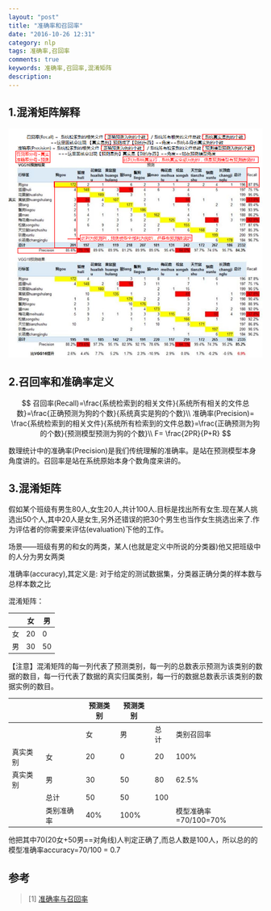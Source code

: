 ```yaml
---
layout: "post"
title: "准确率和召回率"
date: "2016-10-26 12:31"
category: nlp
tags: 准确率,召回率
comments: true
keywords: 准确率,召回率,混淆矩阵
description:
---
```


## 1.混淆矩阵解释

![准确率和召回率的混淆矩阵](/assets/tool/2016-11-01-nlp-recall-precision.png)

## 2.召回率和准确率定义

$$
召回率(Recall)=\frac{系统检索到的相关文件}{系统所有相关的文件总数}=\frac{正确预测为狗的个数}{系统真实是狗的个数}\\
准确率(Precision)= \frac{系统检索到的相关文件}{系统所有检索到的文件总数}=\frac{正确预测为狗的个数}{预测模型预测为狗的个数}\\
F= \frac{2PR}{P+R}
$$

数理统计中的准确率(Precision)是我们传统理解的准确率。是站在预测模型本身角度讲的。召回率是站在系统原始本身个数角度来讲的。

## 3.混淆矩阵

假如某个班级有男生80人,女生20人,共计100人.目标是找出所有女生.现在某人挑选出50个人,其中20人是女生,另外还错误的把30个男生也当作女生挑选出来了.作为评估者的你需要来评估(evaluation)下他的工作。

场景——班级有男的和女的两类，某人(也就是定义中所说的分类器)他又把班级中的人分为男女两类

准确率(accuracy),其定义是: 对于给定的测试数据集，分类器正确分类的样本数与总样本数之比

混淆矩阵：

|    | 女 | 男 |  
|---------|------|------|
| 女 |  20   |   0  |
| 男  |  30   |   50  	|

【注意】混淆矩阵的每一列代表了预测类别，每一列的总数表示预测为该类别的数据的数目，每一行代表了数据的真实归属类别，每一行的数据总数表示该类别的数据实例的数目。

|       |    | 预测类别 | 预测类别 |    |    |
|---------|------|------|------|------|------|
|    |    | 女 | 男 | 总计 | 类别召回率 |
| 真实类别 | 女 | 20 |  0   |   20  |   100% |
| 真实类别 | 男 | 30 |  50   |   80  |   62.5% |
|               | 总计  |  50   |   50  	|   100  	|
|              |类别准确率| 40% | 100% |  | 模型准确率=70/100=70% |

他把其中70(20女+50男==对角线)人判定正确了,而总人数是100人，所以总的的模型准确率accuracy=70/100 = 0.7


## 参考

> [1] [ 准确率与召回率](http://blog.csdn.net/wangzhiqing3/article/details/9058523)
